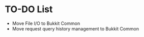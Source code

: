 # TO-DO List

* Move File I/O to Bukkit Common
* Move request query history management to Bukkit Common